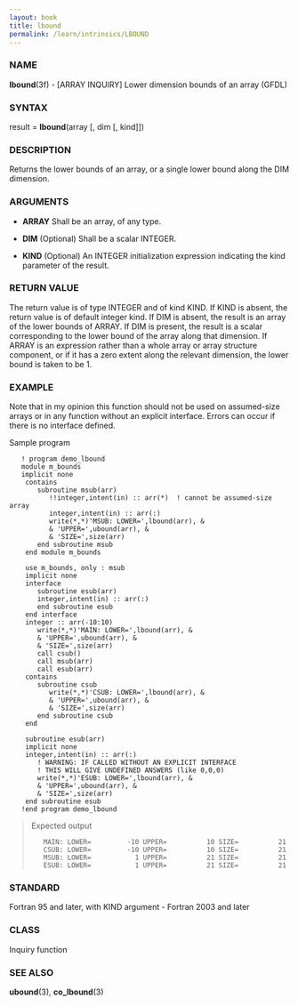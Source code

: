 ```yaml
---
layout: book
title: lbound
permalink: /learn/intrinsics/LBOUND
---
```

### NAME

**lbound**(3f) - \[ARRAY INQUIRY\] Lower dimension bounds of an array
(GFDL)

### SYNTAX

result = **lbound**(array \[, dim \[, kind\]\])

### DESCRIPTION

Returns the lower bounds of an array, or a single lower bound along the
DIM dimension.

### ARGUMENTS

  - **ARRAY**
    Shall be an array, of any type.

  - **DIM**
    (Optional) Shall be a scalar INTEGER.

  - **KIND**
    (Optional) An INTEGER initialization expression indicating the kind
    parameter of the result.

### RETURN VALUE

The return value is of type INTEGER and of kind KIND. If KIND is absent,
the return value is of default integer kind. If DIM is absent, the
result is an array of the lower bounds of ARRAY. If DIM is present, the
result is a scalar corresponding to the lower bound of the array along
that dimension. If ARRAY is an expression rather than a whole array or
array structure component, or if it has a zero extent along the relevant
dimension, the lower bound is taken to be 1.

### EXAMPLE

Note that in my opinion this function should not be used on assumed-size
arrays or in any function without an explicit interface. Errors can
occur if there is no interface defined.

Sample program

```
   ! program demo_lbound
   module m_bounds
   implicit none
    contains
       subroutine msub(arr)
          !!integer,intent(in) :: arr(*)  ! cannot be assumed-size array
          integer,intent(in) :: arr(:)
          write(*,*)'MSUB: LOWER=',lbound(arr), &
          & 'UPPER=',ubound(arr), &
          & 'SIZE=',size(arr)
       end subroutine msub
    end module m_bounds

    use m_bounds, only : msub
    implicit none
    interface
       subroutine esub(arr)
       integer,intent(in) :: arr(:)
       end subroutine esub
    end interface
    integer :: arr(-10:10)
       write(*,*)'MAIN: LOWER=',lbound(arr), &
       & 'UPPER=',ubound(arr), &
       & 'SIZE=',size(arr)
       call csub()
       call msub(arr)
       call esub(arr)
    contains
       subroutine csub
          write(*,*)'CSUB: LOWER=',lbound(arr), &
          & 'UPPER=',ubound(arr), &
          & 'SIZE=',size(arr)
       end subroutine csub
    end

    subroutine esub(arr)
    implicit none
    integer,intent(in) :: arr(:)
       ! WARNING: IF CALLED WITHOUT AN EXPLICIT INTERFACE
       ! THIS WILL GIVE UNDEFINED ANSWERS (like 0,0,0)
       write(*,*)'ESUB: LOWER=',lbound(arr), &
       & 'UPPER=',ubound(arr), &
       & 'SIZE=',size(arr)
    end subroutine esub
   !end program demo_lbound
```

> Expected output
>
> ```
>    MAIN: LOWER=         -10 UPPER=          10 SIZE=          21
>    CSUB: LOWER=         -10 UPPER=          10 SIZE=          21
>    MSUB: LOWER=           1 UPPER=          21 SIZE=          21
>    ESUB: LOWER=           1 UPPER=          21 SIZE=          21
> ```

### STANDARD

Fortran 95 and later, with KIND argument - Fortran 2003 and later

### CLASS

Inquiry function

### SEE ALSO

**ubound**(3), **co\_lbound**(3)
